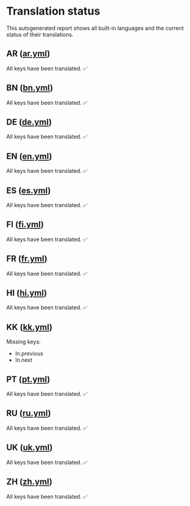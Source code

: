 # Translation status

This autogenerated report shows all built-in languages and the current status of their translations.

## **AR** ([ar.yml](./ar.yml))

All keys have been translated. ✅

## **BN** ([bn.yml](./bn.yml))

All keys have been translated. ✅

## **DE** ([de.yml](./de.yml))

All keys have been translated. ✅

## **EN** ([en.yml](./en.yml))

All keys have been translated. ✅

## **ES** ([es.yml](./es.yml))

All keys have been translated. ✅

## **FI** ([fi.yml](./fi.yml))

All keys have been translated. ✅

## **FR** ([fr.yml](./fr.yml))

All keys have been translated. ✅

## **HI** ([hi.yml](./hi.yml))

All keys have been translated. ✅

## **KK** ([kk.yml](./kk.yml))

Missing keys:

- ln.previous
- ln.next

## **PT** ([pt.yml](./pt.yml))

All keys have been translated. ✅

## **RU** ([ru.yml](./ru.yml))

All keys have been translated. ✅

## **UK** ([uk.yml](./uk.yml))

All keys have been translated. ✅

## **ZH** ([zh.yml](./zh.yml))

All keys have been translated. ✅

